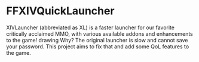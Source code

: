 # FFXIVQuickLauncher
XIVLauncher (abbreviated as XL) is a faster launcher for our favorite critically acclaimed MMO, with various available addons and enhancements to the game!  drawing  Why? The original launcher is slow and cannot save your password. This project aims to fix that and add some QoL features to the game.
